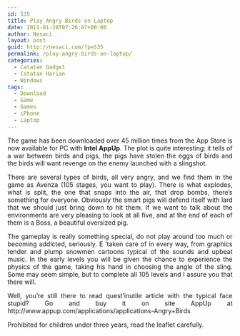 ```yaml
---
id: 535
title: Play Angry Birds on Laptop
date: 2011-01-28T07:26:07+00:00
author: Nesaci
layout: post
guid: http://nesaci.com/?p=535
permalink: /play-angry-birds-on-laptop/
categories:
  - Catatan Gadget
  - Catatan Harian
  - Windows
tags:
  - Download
  - Game
  - Games
  - iPhone
  - Laptop
---
```

<p style="text-align: justify;">
  The game has been downloaded over 45 million times from the App Store is now available for PC with <strong>Intel AppUp</strong>. The plot is quite interesting: it tells of a war between birds and pigs, the pigs have stolen the eggs of birds and the birds will want revenge on the enemy launched with a slingshot.
</p>

<p style="text-align: justify;">
  There are several types of birds, all very angry, and we find them in the game as Avenza (105 stages, you want to play). There is what explodes, what is split, the one that snaps into the air, that drop bombs, there&#8217;s something for everyone. Obviously the smart pigs will defend itself with lard that we should just bring down to hit them. If we want to talk about the environments are very pleasing to look at all five, and at the end of each of them is a Boss, a beautiful oversized pig.
</p>

<p style="text-align: justify;">
  The gameplay is really something special, do not play around too much or becoming addicted, seriously. E &#8216;taken care of in every way, from graphics tender and plump snowmen cartoons typical of the sounds and upbeat music. In the early levels you will be given the chance to experience the physics of the game, taking his hand in choosing the angle of the sling. Some may seem simple, but to complete all 105 levels and I assure you that there will.
</p>

<p style="text-align: justify;">
  Well, you&#8217;re still there to read quest&#8217;inutile article with the typical face stupid? Go and buy it on site AppUp at http://www.appup.com/applications/applications-Angry+Birds
</p>

<p style="text-align: justify;">
  Prohibited for children under three years, read the leaflet carefully.
</p>